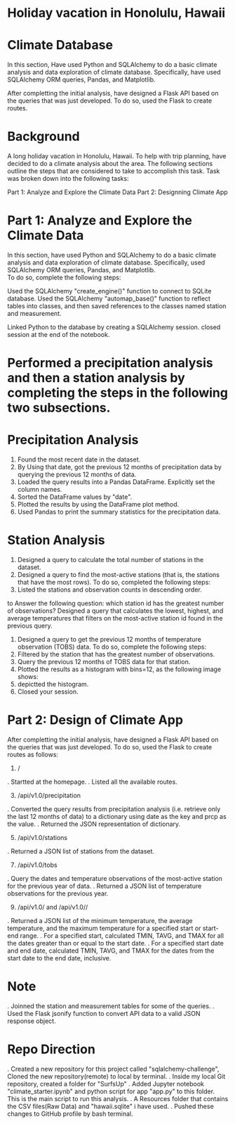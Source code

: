 # Holiday vacation in Honolulu, Hawaii
# Climate Database 

In this section, 
Have used Python and SQLAlchemy to do a basic climate analysis and data exploration of climate database. 
Specifically, have used SQLAlchemy ORM queries, Pandas, and Matplotlib.

After completting the initial analysis, 
have designed a Flask API based on the queries that was just developed. 
To do so, used the Flask to create routes. 

# Background
A long holiday vacation in Honolulu, Hawaii. 
To help with trip planning, have decided to do a climate analysis about the area. 
The following sections outline the steps that are considered to take to accomplish this task.
Task was broken down into the following tasks:

Part 1: Analyze and Explore the Climate Data
Part 2: Designning Climate App

# Part 1: Analyze and Explore the Climate Data
In this section, have used Python and SQLAlchemy to do a basic climate analysis and data exploration of climate database. 
Specifically, used SQLAlchemy ORM queries, Pandas, and Matplotlib.     
To do so, complete the following steps:


Used the SQLAlchemy "create_engine()" function to connect to SQLite database.
Used the SQLAlchemy "automap_base()" function to reflect tables into classes, and then saved references to the classes named station and measurement.

Linked Python to the database by creating a SQLAlchemy session.
closed session at the end of the notebook.

# Performed a precipitation analysis and then a station analysis by completing the steps in the following two subsections.

# Precipitation Analysis
1. Found the most recent date in the dataset.
2. By Using that date, got the previous 12 months of precipitation data by querying the previous 12 months of data.
3. Loaded the query results into a Pandas DataFrame. Explicitly set the column names.
4. Sorted the DataFrame values by "date".
5. Plotted the results by using the DataFrame plot method.
6. Used Pandas to print the summary statistics for the precipitation data.

# Station Analysis
1. Designed a query to calculate the total number of stations in the dataset.
2. Designed a query to find the most-active stations (that is, the stations that have the most rows).
   To do so, completed the following steps:
3. Listed the stations and observation counts in descending order.

to Answer the following question: which station id has the greatest number of observations?
Designed a query that calculates the lowest, highest, and average temperatures that filters on the most-active station id found in the previous query.

1. Designed a query to get the previous 12 months of temperature observation (TOBS) data. To do so, complete the following steps:
2. Filtered by the station that has the greatest number of observations.
3. Query the previous 12 months of TOBS data for that station.
4. Plotted the results as a histogram with bins=12, as the following image shows:
5. depictted the histogram.
6. Closed your session.

# Part 2: Design of Climate App
After completting the initial analysis, 
have designed a Flask API based on the queries that was just developed. 
To do so, used the Flask to create routes as follows:

1. /
   
. Startted at the homepage.
. Listed all the available routes.

3. /api/v1.0/precipitation
   
. Converted the query results from precipitation analysis (i.e. retrieve only the last 12 months of data) to a dictionary using date as the key and prcp as the value.
. Returned the JSON representation of dictionary.

5. /api/v1.0/stations
   
. Returned a JSON list of stations from the dataset.

7. /api/v1.0/tobs
   
. Query the dates and temperature observations of the most-active station for the previous year of data.
. Returned a JSON list of temperature observations for the previous year.

9. /api/v1.0/<start> and /api/v1.0/<start>/<end>

. Returned a JSON list of the minimum temperature, the average temperature, and the maximum temperature for a specified start or start-end range.
. For a specified start, calculated TMIN, TAVG, and TMAX for all the dates greater than or equal to the start date.
. For a specified start date and end date, calculated TMIN, TAVG, and TMAX for the dates from the start date to the end date, inclusive.

# Note 
. Joinned the station and measurement tables for some of the queries.
. Used the Flask jsonify function to convert API data to a valid JSON response object.

# Repo Direction
. Created a new repository for this project called "sqlalchemy-challenge", Cloned the new repository(remote) to local by terminal.
. Inside my local Git repository, created a folder for "SurfsUp"
. Added Jupyter notebook "climate_starter.ipynb" and python script for app "app.py" to this folder. This is the main script to run this analysis.
. A Resources folder that contains the CSV files(Raw Data) and "hawaii.sqlite" i have used.
. Pushed these changes to GitHub profile by bash terminal.
